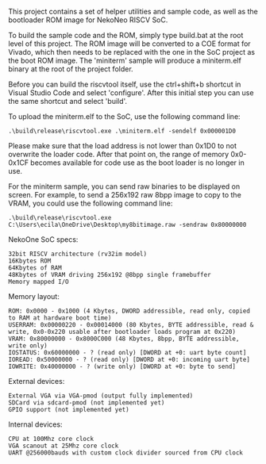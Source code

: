 This project contains a set of helper utilities and sample code, as well as the bootloader ROM image for NekoNeo RISCV SoC.

To build the sample code and the ROM, simply type build.bat at the root level of this project. The ROM image will be converted to a COE format for Vivado, which then needs to be replaced with the one in the SoC project as the boot ROM image. The 'miniterm' sample will produce a miniterm.elf binary at the root of the project folder.

Before you can build the riscvtool itself, use the ctrl+shift+b shortcut in Visual Studio Code and select 'configure'. After this initial step you can use the same shortcut and select 'build'.

To upload the miniterm.elf to the SoC, use the following command line:
```
.\build\release\riscvtool.exe .\miniterm.elf -sendelf 0x000001D0
```

Please make sure that the load address is not lower than 0x1D0 to not overwrite the loader code. After that point on, the range of memory 0x0-0x1CF becomes available for code use as the boot loader is no longer in use.

For the miniterm sample, you can send raw binaries to be displayed on screen. For example, to send a 256x192 raw 8bpp image to copy to the VRAM, you could use the following command line:
```
.\build\release\riscvtool.exe C:\Users\ecila\OneDrive\Desktop\my8bitimage.raw -sendraw 0x80000000
```

NekoOne SoC specs:

```
32bit RISCV architecture (rv32im model)
16Kbytes ROM
64Kbytes of RAM
48Kbytes of VRAM driving 256x192 @8bpp single framebuffer
Memory mapped I/O
```

Memory layout:

```
ROM: 0x0000 - 0x1000 (4 Kbytes, DWORD addressible, read only, copied to RAM at hardware boot time)
USERRAM: 0x00000220 - 0x00014000 (80 Kbytes, BYTE addressible, read & write, 0x0-0x220 usable after bootloader loads program at 0x220)
VRAM: 0x80000000 - 0x8000C000 (48 Kbytes, 8bpp, BYTE addressible, write only)
IOSTATUS: 0x60000000 - ? (read only) [DWORD at +0: uart byte count]
IOREAD: 0x50000000 - ? (read only) [DWORD at +0: incoming uart byte]
IOWRITE: 0x40000000 - ? (write only) [DWORD at +0: byte to send]
```

External devices:

```
External VGA via VGA-pmod (output fully implemented)
SDCard via sdcard-pmod (not implemented yet)
GPIO support (not implemented yet)
```

Internal devices:

```
CPU at 100Mhz core clock
VGA scanout at 25Mhz core clock
UART @256000bauds with custom clock divider sourced from CPU clock
```